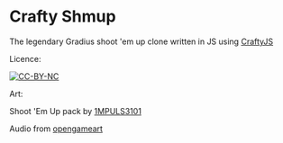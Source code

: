 # Crafty Shmup

The legendary Gradius shoot 'em up clone written in JS using [CraftyJS](http://craftyjs.com/)

Licence:

[![CC-BY-NC](https://upload.wikimedia.org/wikipedia/commons/d/da/CC-BY-NC-icon-88x31.png)](https://creativecommons.org/licenses/by-nc/4.0/)

Art:

Shoot 'Em Up pack by [1MPULS3101](https://1mpuls3101.itch.io/shmup)

Audio from [opengameart](opengameart.org)

